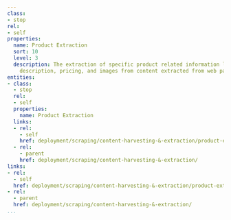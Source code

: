 ```yaml
---
class:
- stop
rel:
- self
properties:
  name: Product Extraction
  sort: 10
  level: 3
  description: The extraction of specific product related information like title,
    description, pricing, and images from content extracted from web pages.
entities:
- class:
  - stop
  rel:
  - self
  properties:
    name: Product Extraction
  links:
  - rel:
    - self
    href: deployment/scraping/content-harvesting-&-extraction/product-extraction.md
  - rel:
    - parent
    href: deployment/scraping/content-harvesting-&-extraction/
links:
- rel:
  - self
  href: deployment/scraping/content-harvesting-&-extraction/product-extraction.md
- rel:
  - parent
  href: deployment/scraping/content-harvesting-&-extraction/
...
```


